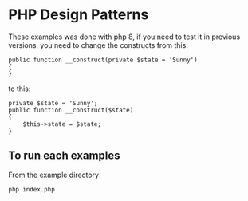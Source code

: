 # PHP Design Patterns

These examples was done with php 8, if you need to test it in previous versions, you need to change the constructs from this:

```
public function __construct(private $state = 'Sunny')
{        
}
```

to this:
```
private $state = 'Sunny';
public function __construct($state)
{
    $this->state = $state;
}
```

## To run each examples

From the example directory

```bash
php index.php
```
